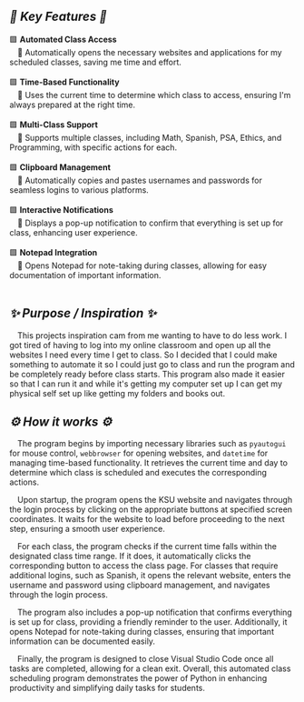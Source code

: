 <h2><em>💎 Key Features 💎</em></h2>
<div>
  🟩 <strong>Automated Class Access</strong><br>
  &emsp;🔸 Automatically opens the necessary websites and applications for my scheduled classes, saving me time and effort.<br><br>
</div>
<div>
  🟩 <strong>Time-Based Functionality</strong><br>
  &emsp;🔸 Uses the current time to determine which class to access, ensuring I'm always prepared at the right time.<br><br>
</div>
<div>
  🟩 <strong>Multi-Class Support</strong><br>
  &emsp;🔸 Supports multiple classes, including Math, Spanish, PSA, Ethics, and Programming, with specific actions for each.<br><br>
</div>
<div>
  🟩 <strong>Clipboard Management</strong><br>
  &emsp;🔸 Automatically copies and pastes usernames and passwords for seamless logins to various platforms.<br><br>
</div>
<div>
  🟩 <strong>Interactive Notifications</strong><br>
  &emsp;🔸 Displays a pop-up notification to confirm that everything is set up for class, enhancing user experience.<br><br>
</div>
<div>
  🟩 <strong>Notepad Integration</strong><br>
  &emsp;🔸 Opens Notepad for note-taking during classes, allowing for easy documentation of important information.<br><br>
</div>

<h2><em>✨ Purpose / Inspiration ✨</em></h2>
&emsp;This projects inspiration cam from me wanting to have to do less work. I got tired of having to log into my online classroom and open up all the websites I need every time I get to class. So I decided that I could make something to automate it so I could just go to class and run the program and be completely ready before class starts. This program also made it easier so that I can run it and while it's getting my computer set up I can get my physical self set up like getting my folders and books out.

<h2><em>⚙️ How it works ⚙️</em></h2>

&emsp;The program begins by importing necessary libraries such as `pyautogui` for mouse control, `webbrowser` for opening websites, and `datetime` for managing time-based functionality. It retrieves the current time and day to determine which class is scheduled and executes the corresponding actions.

&emsp;Upon startup, the program opens the KSU website and navigates through the login process by clicking on the appropriate buttons at specified screen coordinates. It waits for the website to load before proceeding to the next step, ensuring a smooth user experience.

&emsp;For each class, the program checks if the current time falls within the designated class time range. If it does, it automatically clicks the corresponding button to access the class page. For classes that require additional logins, such as Spanish, it opens the relevant website, enters the username and password using clipboard management, and navigates through the login process.

&emsp;The program also includes a pop-up notification that confirms everything is set up for class, providing a friendly reminder to the user. Additionally, it opens Notepad for note-taking during classes, ensuring that important information can be documented easily.

&emsp;Finally, the program is designed to close Visual Studio Code once all tasks are completed, allowing for a clean exit. Overall, this automated class scheduling program demonstrates the power of Python in enhancing productivity and simplifying daily tasks for students.
